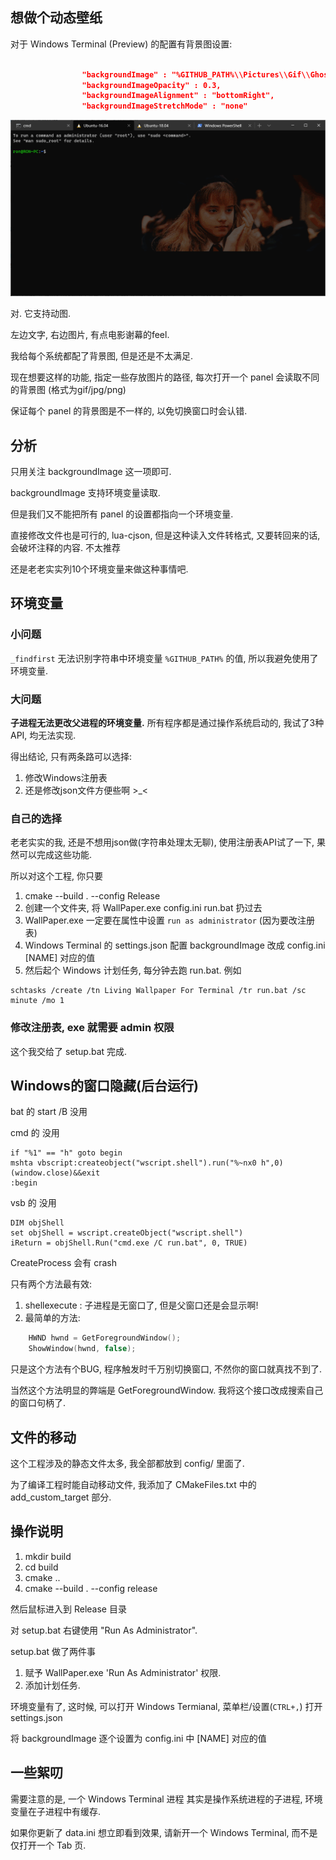 ## 想做个动态壁纸

对于 Windows Terminal (Preview) 的配置有背景图设置:

```json

                "backgroundImage" : "%GITHUB_PATH%\\Pictures\\Gif\\GhostintheShell.gif",
                "backgroundImageOpacity" : 0.3,
                "backgroundImageAlignment" : "bottomRight",
                "backgroundImageStretchMode" : "none"
```

![img](https://raw.githubusercontent.com/Ron2014/Ron2014.github.io/master/assets/images/livingwallpaper.gif)

对. 它支持动图.

左边文字, 右边图片, 有点电影谢幕的feel.

我给每个系统都配了背景图, 但是还是不太满足.

现在想要这样的功能, 指定一些存放图片的路径, 每次打开一个 panel 会读取不同的背景图 (格式为gif/jpg/png)

保证每个 panel 的背景图是不一样的, 以免切换窗口时会认错.

## 分析

只用关注 backgroundImage 这一项即可.

backgroundImage 支持环境变量读取.

但是我们又不能把所有 panel 的设置都指向一个环境变量.

直接修改文件也是可行的, lua-cjson, 但是这种读入文件转格式, 又要转回来的话, 会破坏注释的内容. 不太推荐

还是老老实实列10个环境变量来做这种事情吧.

## 环境变量

### 小问题

`_findfirst` 无法识别字符串中环境变量 `%GITHUB_PATH%` 的值, 所以我避免使用了环境变量.

### 大问题

**子进程无法更改父进程的环境变量.** 所有程序都是通过操作系统启动的, 我试了3种API, 均无法实现.

得出结论, 只有两条路可以选择:

1. 修改Windows注册表
2. 还是修改json文件方便些啊 >_<

### 自己的选择

老老实实的我, 还是不想用json做(字符串处理太无聊), 使用注册表API试了一下, 果然可以完成这些功能.

所以对这个工程, 你只要

1. cmake --build . --config Release
2. 创建一个文件夹, 将 WallPaper.exe config.ini run.bat 扔过去
3. WallPaper.exe 一定要在属性中设置 `run as administrator` (因为要改注册表)
4. Windows Terminal 的 settings.json 配置 backgroundImage 改成 config.ini [NAME] 对应的值
5. 然后起个 Windows 计划任务, 每分钟去跑 run.bat. 例如

```batch
schtasks /create /tn Living Wallpaper For Terminal /tr run.bat /sc minute /mo 1
```

### 修改注册表, exe 就需要 admin 权限

这个我交给了 setup.bat 完成.

## Windows的窗口隐藏(后台运行)

bat 的 start /B 没用

cmd 的 没用

```
if "%1" == "h" goto begin 
mshta vbscript:createobject("wscript.shell").run("%~nx0 h",0)(window.close)&&exit 
:begin 
```

vsb 的 没用

```
DIM objShell 
set objShell = wscript.createObject("wscript.shell") 
iReturn = objShell.Run("cmd.exe /C run.bat", 0, TRUE)
```

CreateProcess 会有 crash

只有两个方法最有效:

1. shellexecute : 子进程是无窗口了, 但是父窗口还是会显示啊!
2. 最简单的方法:

```c
	HWND hwnd = GetForegroundWindow();
	ShowWindow(hwnd, false);
```

只是这个方法有个BUG, 程序触发时千万别切换窗口, 不然你的窗口就真找不到了.

当然这个方法明显的弊端是 GetForegroundWindow. 我将这个接口改成搜索自己的窗口句柄了.

## 文件的移动

这个工程涉及的静态文件太多, 我全部都放到 config/ 里面了.

为了编译工程时能自动移动文件, 我添加了 CMakeFiles.txt 中的 add_custom_target 部分.

## 操作说明

1. mkdir build
2. cd build
3. cmake ..
4. cmake --build . --config release

然后鼠标进入到 Release 目录

对 setup.bat 右键使用 "Run As Administrator".

setup.bat 做了两件事

1. 赋予 WallPaper.exe 'Run As Administrator' 权限.
2. 添加计划任务.

环境变量有了, 这时候, 可以打开 Windows Termianal, 菜单栏/设置(`CTRL+,`) 打开 settings.json

将 backgroundImage 逐个设置为 config.ini 中 [NAME] 对应的值

## 一些絮叨

需要注意的是, 一个 Windows Terminal 进程 其实是操作系统进程的子进程, 环境变量在子进程中有缓存.

如果你更新了 data.ini 想立即看到效果, 请新开一个 Windows Terminal, 而不是仅打开一个 Tab 页.